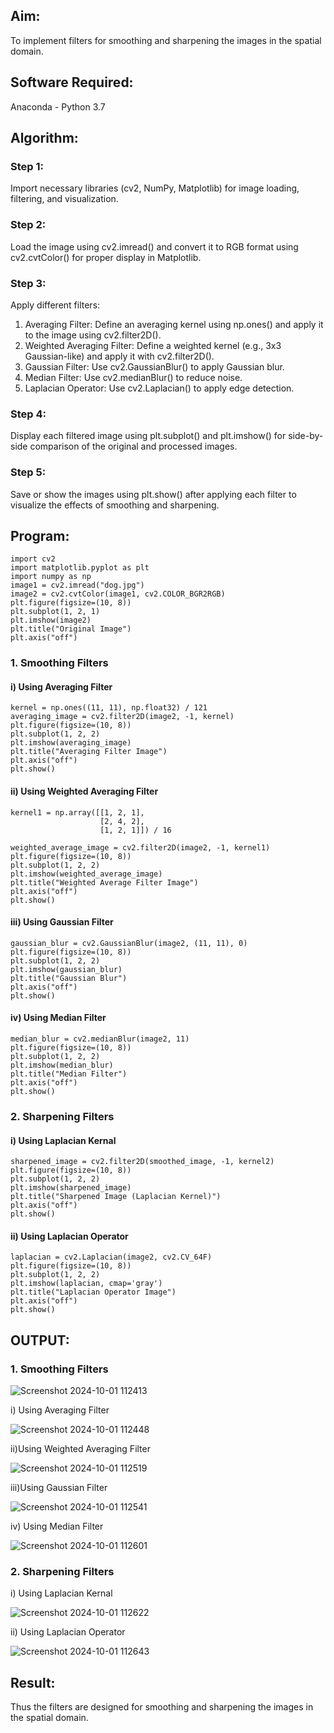 ## Aim:
To implement filters for smoothing and sharpening the images in the spatial domain.

## Software Required:
Anaconda - Python 3.7

## Algorithm:
### Step 1: 
Import necessary libraries (cv2, NumPy, Matplotlib) for image loading, filtering, and visualization.

### Step 2: 
Load the image using cv2.imread() and convert it to RGB format using cv2.cvtColor() for proper display in Matplotlib.

### Step 3: 
Apply different filters:
1. Averaging Filter: Define an averaging kernel using np.ones() and apply it to the image using cv2.filter2D().
2. Weighted Averaging Filter: Define a weighted kernel (e.g., 3x3 Gaussian-like) and apply it with cv2.filter2D().
3. Gaussian Filter: Use cv2.GaussianBlur() to apply Gaussian blur.
4. Median Filter: Use cv2.medianBlur() to reduce noise.
5. Laplacian Operator: Use cv2.Laplacian() to apply edge detection.
    

### Step 4: 
Display each filtered image using plt.subplot() and plt.imshow() for side-by-side comparison of the original and processed images.

### Step 5: 
Save or show the images using plt.show() after applying each filter to visualize the effects of smoothing and sharpening.

## Program:

```
import cv2
import matplotlib.pyplot as plt
import numpy as np
image1 = cv2.imread("dog.jpg")
image2 = cv2.cvtColor(image1, cv2.COLOR_BGR2RGB)
plt.figure(figsize=(10, 8))
plt.subplot(1, 2, 1)
plt.imshow(image2)
plt.title("Original Image")
plt.axis("off")
```

### 1. Smoothing Filters

#### i) Using Averaging Filter
```
kernel = np.ones((11, 11), np.float32) / 121
averaging_image = cv2.filter2D(image2, -1, kernel)
plt.figure(figsize=(10, 8))
plt.subplot(1, 2, 2)
plt.imshow(averaging_image)
plt.title("Averaging Filter Image")
plt.axis("off")
plt.show()

```
#### ii) Using Weighted Averaging Filter
```
kernel1 = np.array([[1, 2, 1],
                    [2, 4, 2],
                    [1, 2, 1]]) / 16

weighted_average_image = cv2.filter2D(image2, -1, kernel1)
plt.figure(figsize=(10, 8))
plt.subplot(1, 2, 2)
plt.imshow(weighted_average_image)
plt.title("Weighted Average Filter Image")
plt.axis("off")
plt.show()

```
#### iii) Using Gaussian Filter
```
gaussian_blur = cv2.GaussianBlur(image2, (11, 11), 0)
plt.figure(figsize=(10, 8))
plt.subplot(1, 2, 2)
plt.imshow(gaussian_blur)
plt.title("Gaussian Blur")
plt.axis("off")
plt.show()

```

#### iv) Using Median Filter
```
median_blur = cv2.medianBlur(image2, 11)
plt.figure(figsize=(10, 8))
plt.subplot(1, 2, 2)
plt.imshow(median_blur)
plt.title("Median Filter")
plt.axis("off")
plt.show()
```

### 2. Sharpening Filters
#### i) Using Laplacian Kernal
```
sharpened_image = cv2.filter2D(smoothed_image, -1, kernel2)
plt.figure(figsize=(10, 8))
plt.subplot(1, 2, 2)
plt.imshow(sharpened_image)
plt.title("Sharpened Image (Laplacian Kernel)")
plt.axis("off")
plt.show()
```
#### ii) Using Laplacian Operator
```
laplacian = cv2.Laplacian(image2, cv2.CV_64F)
plt.figure(figsize=(10, 8))
plt.subplot(1, 2, 2)
plt.imshow(laplacian, cmap='gray')
plt.title("Laplacian Operator Image")
plt.axis("off")
plt.show()
```
## OUTPUT:
### 1. Smoothing Filters

![Screenshot 2024-10-01 112413](https://github.com/user-attachments/assets/6efb4b7f-ec64-4c42-bd7e-2771ebb9b9af)

i) Using Averaging Filter

![Screenshot 2024-10-01 112448](https://github.com/user-attachments/assets/37782621-1fb2-46c0-9f9e-a802a15d3c62)

ii)Using Weighted Averaging Filter

![Screenshot 2024-10-01 112519](https://github.com/user-attachments/assets/867edbd4-59b1-46a7-acf5-894857166144)

iii)Using Gaussian Filter

![Screenshot 2024-10-01 112541](https://github.com/user-attachments/assets/554a2785-1e0c-4986-8385-f89be0b2c4a6)

iv) Using Median Filter

![Screenshot 2024-10-01 112601](https://github.com/user-attachments/assets/7b5a69aa-5589-4685-a4ec-611cb6c04a09)

### 2. Sharpening Filters

i) Using Laplacian Kernal

![Screenshot 2024-10-01 112622](https://github.com/user-attachments/assets/61c52024-9aae-45fe-80a6-dbe8090675ba)

ii) Using Laplacian Operator

![Screenshot 2024-10-01 112643](https://github.com/user-attachments/assets/696e41a8-4d0b-47d9-beac-b0a3c7e8227e)

## Result:
Thus the filters are designed for smoothing and sharpening the images in the spatial domain.
